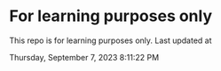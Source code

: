 # For learning purposes only
This repo is for learning purposes only.
Last updated at

Thursday, September 7, 2023 8:11:22 PM

